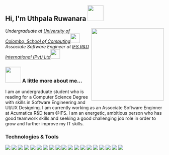 <h2> Hi, I'm Uthpala Ruwanara <img src="https://media.giphy.com/media/mGcNjsfWAjY5AEZNw6/giphy.gif" width="50"></h2>
<img align='right' src="https://camo.githubusercontent.com/62da68eb62b1e5f175f7d1f0191dd89a653d7908feb22d37d4a0ab07365d6791/68747470733a2f2f6d656469612e67697068792e636f6d2f6d656469612f4d3967624264396e6244724f5475314d71782f67697068792e676966" width="230">
<p><em>Undergraduate at <a href="https://ucsc.cmb.ac.lk/">University of Colombo, School of Computing</a><img src="https://media.giphy.com/media/fYSnHlufseco8Fh93Z/giphy.gif" width="30"></br>Associate Software Engineer at <a href="https://www.ifs.com/">IFS R&D International (Pvt) Ltd</a><img src="https://media.giphy.com/media/WUlplcMpOCEmTGBtBW/giphy.gif" width="30"> 
</em></p>

### <img src="https://media.giphy.com/media/VgCDAzcKvsR6OM0uWg/giphy.gif" width="50"> A little more about me...
I am an undergraduate student who is reading for a Computer Science Degree with skills in Software Engineering and UI/UX Designing. I am currently working as an Associate Software Enginner at Acumatica R&D team @IFS.
I am an energetic, ambitious person who has good teamwork skills and seeking a good challenging job role in order to grow and further improve my IT skills.
<!-- ### Languages Used
![Top Langs](https://github-readme-stats.vercel.app/api/top-langs/?username=uruwanara&layout=compact&bg_color=1C1E4D&title_color=669AD6&theme=shades-of-purple&hide_border=true) -->

### Technologies  & Tools

![](https://img.shields.io/badge/Code-Java-informational?style=flat&logo=java&logoColor=0069B4&color=008B8B)
![](https://img.shields.io/badge/Code-Cpp-informational?style=flat&logo=cplusplus&logoColor=6295CB&color=008B8B)
![](https://img.shields.io/badge/Code-C_Sharp_-informational?style=flat&logo=csharp&logoColor=6295CB&color=008B8B)
![](https://img.shields.io/badge/Code-JavaScript-informational?style=flat&logo=javascript&logoColor=EFD81D&color=008B8B)
![](https://img.shields.io/badge/Code-PHP-informational?style=flat&logo=php&logoColor=777BB3&color=008B8B)
![](https://img.shields.io/badge/Code-Python-informational?style=flat&logo=python&logoColor=777BB3&color=008B8B)
![](https://img.shields.io/badge/Code-Nodejs-informational?style=flat&logo=node.js&logoColor=6EA55F&color=008B8B)
![](https://img.shields.io/badge/Code-React-informational?style=flat&logo=react&logoColor=5BCBE8&color=008B8B)
![](https://img.shields.io/badge/Code-Redux-informational?style=flat&logo=redux&logoColor=7248B6&color=008B8B)
![](https://img.shields.io/badge/Code-CSS-informational?style=flat&logo=css3&logoColor=254BDD&color=008B8B)
![](https://img.shields.io/badge/Code-Arduino-informational?style=flat&logo=arduino&logoColor=5BCBE8&color=008B8B)
![](https://img.shields.io/badge/Shell-Powershell-informational?style=flat&logo=powershell&logoColor=1F77C7&color=008B8B)
![](https://img.shields.io/badge/OS-Windows-informational?style=flat&logo=windows&logoColor=0174CF&color=008B8B)
![](https://img.shields.io/badge/Desig-Photoshop-informational?style=flat&logo=photoshop&logoColor=0174CF&color=008B8B)
![](https://img.shields.io/badge/OS-Windows-informational?style=flat&logo=windows&logoColor=0174CF&color=008B8B)
![](https://img.shields.io/badge/OS-Linux-informational?style=flat&logo=linux&logoColor=0174CF&color=008B8B)
![](https://img.shields.io/badge/Editor-IntelliJ_IDEA-informational?style=flat&logo=intellij-idea&logoColor=000000&color=008B8B)
![](https://img.shields.io/badge/Editor-Visual_Studio-informational?style=flat&logo=visualstudio&logoColor=7248B6&color=008B8B)
![](https://img.shields.io/badge/Editor-VS_Code-informational?style=flat&logo=visualstudiocode&logoColor=0174CF&color=008B8B)
